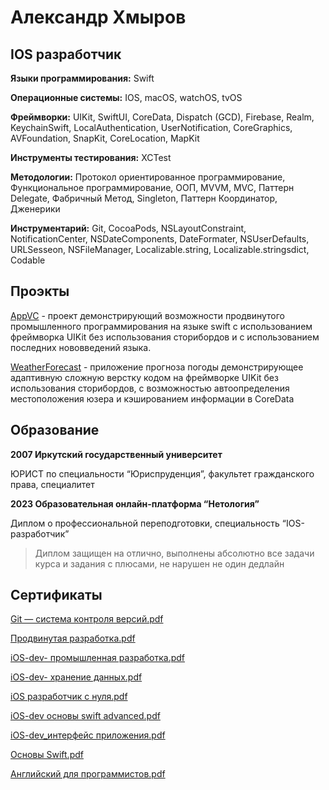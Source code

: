 # Александр Хмыров

## IOS разработчик

**Языки программирования:**  Swift

**Операционные системы:** IOS, macOS, watchOS, tvOS

**Фреймворки:**  UIKit, SwiftUI, CoreData, Dispatch (GCD), Firebase, Realm, KeychainSwift, LocalAuthentication, UserNotification, CoreGraphics, AVFoundation, SnapKit, CoreLocation, MapKit

**Инструменты тестирования:**   XCTest

**Методологии:**   Протокол ориентированное программирование, Функциональное программирование, ООП, MVVM, MVC, Паттерн Delegate, Фабричный Метод, Singleton, Паттерн Координатор,  Дженерики 

**Инструментарий:**  Git, CocoaPods, NSLayoutConstraint,  NotificationCenter, NSDateComponents, DateFormater, NSUserDefaults, URLSesseon, NSFileManager, Localizable.string, Localizable.stringsdict, Codable 


## Проэкты 

[AppVC](https://github.com/AleksandrSiberia/AppVC) - проект демонстрирующий возможности продвинутого промышленного программирования на языке swift с использованием фреймворка UIKit без использования сторибордов и с использованием последних нововведений языка.

[WeatherForecast](https://github.com/AleksandrSiberia/WeatherForecast) - приложение прогноза погоды демонстрирующее адаптивную сложную верстку кодом на фреймворке UIKit без использования сторибордов, с возможностью автоопределения местоположения юзера и кэшированием информации в CoreData


## Образование

**2007   Иркутский государственный университет**

ЮРИСТ по специальности “Юриспруденция”, факультет гражданского права, специалитет 

**2023  Образовательная онлайн-платформа  “Нетология”**

Диплом о профессиональной переподготовки, специальность “IOS-разработчик”

> Диплом защищен на отлично, выполнены абсолютно все задачи курса и задания с плюсами, не нарушен не один дедлайн



## Сертификаты 

[Git — система контроля версий.pdf](https://github.com/AleksandrSiberia/AleksandrSiberia/files/10940773/Git.pdf)

[Продвинутая разработка.pdf](https://github.com/AleksandrSiberia/AleksandrSiberia/files/10940885/default.pdf)

[iOS-dev- промышленная разработка.pdf](https://github.com/AleksandrSiberia/AleksandrSiberia/files/10940878/iOS-dev-.pdf)

[iOS-dev- хранение данных.pdf](https://github.com/AleksandrSiberia/AleksandrSiberia/files/10940882/iOS-dev-.pdf)

[iOS разработчик с нуля.pdf](https://github.com/AleksandrSiberia/AleksandrSiberia/files/10940875/iOS.pdf)

[iOS-dev основы swift advanced.pdf](https://github.com/AleksandrSiberia/AleksandrSiberia/files/10940876/iOS-dev.swift.advanced.pdf)

[iOS-dev_интерфейс приложения.pdf](https://github.com/AleksandrSiberia/AleksandrSiberia/files/10940877/iOS-dev_.pdf)

[Основы Swift.pdf](https://github.com/AleksandrSiberia/AleksandrSiberia/files/10940884/Swift.pdf)

[Английский для программистов.pdf](https://github.com/AleksandrSiberia/AleksandrSiberia/files/10940883/default.pdf)















